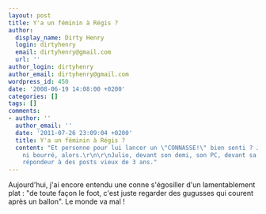 ```yaml
---
layout: post
title: Y'a un féminin à Régis ?
author:
  display_name: Dirty Henry
  login: dirtyhenry
  email: dirtyhenry@gmail.com
  url: ''
author_login: dirtyhenry
author_email: dirtyhenry@gmail.com
wordpress_id: 450
date: '2008-06-19 14:08:00 +0200'
categories: []
tags: []
comments:
- author: ''
  author_email: ''
  date: '2011-07-26 23:09:04 +0200'
  title: Y'a un féminin à Régis ?
  content: "Et personne pour lui lancer un \"CONNASSE!\" bien senti ? J'étais ni là
    ni bourré, alors.\r\n\r\nJulio, devant son demi, son PC, devant sa solitude de
    répondeur à des posts vieux de 3 ans."
---
```

Aujourd'hui, j'ai encore entendu une conne s'égosiller d'un lamentablement plat : "de toute façon le foot, c'est juste regarder des gugusses qui courent après un ballon". Le monde va mal !
